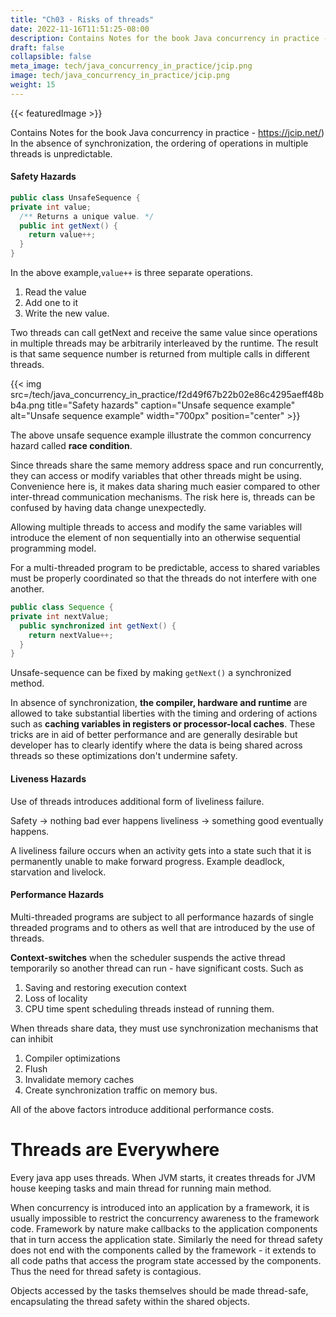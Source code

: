 ```yaml
---
title: "Ch03 - Risks of threads"
date: 2022-11-16T11:51:25-08:00
description: Contains Notes for the book Java concurrency in practice - https://jcip.net/) 
draft: false
collapsible: false
meta_image: tech/java_concurrency_in_practice/jcip.png
image: tech/java_concurrency_in_practice/jcip.png
weight: 15
---
```


{{< featuredImage >}}

Contains Notes for the book Java concurrency in practice - https://jcip.net/)
In the absence of synchronization, the ordering of operations in multiple threads is unpredictable.
#### Safety Hazards

```java
public class UnsafeSequence {
private int value;
  /** Returns a unique value. */
  public int getNext() {
    return value++;
  }
}
```

In the above example,```value++``` is three separate operations.
1) Read the value
2) Add one to it
3) Write the new value.

Two threads can call getNext and receive the same value since operations in multiple threads may be arbitrarily interleaved by the runtime. The result is that same sequence number is returned from multiple calls in different threads.

{{< img src=/tech/java_concurrency_in_practice/f2d49f67b22b02e86c4295aeff48bb4a.png title="Safety hazards" caption="Unsafe sequence example" alt="Unsafe sequence example" width="700px" position="center" >}}

The above unsafe sequence example illustrate the common concurrency hazard called **race condition**.

Since threads share the same memory address space and run concurrently, they can access or modify variables that other threads might be using. Convenience here is, it makes data sharing much easier compared to other inter-thread communication mechanisms. The risk here is, threads can be confused by having data change unexpectedly.

Allowing multiple threads to access and modify the same variables will introduce the element of non sequentially into an otherwise sequential programming model.

For a multi-threaded program to be predictable, access to shared variables must be properly coordinated so that the threads do not interfere with one another.

```java
public class Sequence {
private int nextValue;
  public synchronized int getNext() {
    return nextValue++;
  }
}
```

Unsafe-sequence can be fixed by making ``getNext()`` a synchronized method.

In absence of synchronization, **the compiler, hardware and runtime** are allowed to take substantial liberties with the timing and ordering of actions such as **caching variables in registers or processor-local caches**. These tricks are in aid of better performance and are generally desirable but developer has to clearly identify where the data is being shared across threads so these optimizations don't undermine safety.
#### Liveness Hazards
Use of threads introduces additional form of liveliness failure.

Safety -> nothing bad ever happens
liveliness -> something good eventually happens.

A liveliness failure occurs when an activity gets into a state such that it is permanently unable to make forward progress. Example deadlock, starvation and livelock. 

#### Performance Hazards

Multi-threaded programs are subject to all performance hazards of single threaded programs and to others as well that are introduced by the use of threads.

**Context-switches** when the scheduler suspends the active thread temporarily so another thread can run - have significant costs. Such as 
1) Saving and restoring execution context
2) Loss of locality
3) CPU time spent scheduling threads instead of running them.

When threads share data, they must use synchronization mechanisms that can inhibit 
1) Compiler optimizations
2) Flush
3) Invalidate memory caches
4) Create synchronization traffic on memory bus.

All of the above factors introduce additional performance costs.
# Threads are Everywhere

Every java app uses threads. When JVM starts, it creates threads for JVM house keeping tasks and main thread for running main method.

When concurrency is introduced into an application by a framework, it is usually impossible to restrict the concurrency awareness to the framework code. Framework by nature make callbacks to the application components that in turn access the application state.
Similarly the need for thread safety does not end with the components called by the framework - it extends to all code paths that access the program state accessed by the components. Thus the need for thread safety is contagious.

Objects accessed by the tasks themselves should be made thread-safe, encapsulating the thread safety within the shared objects.